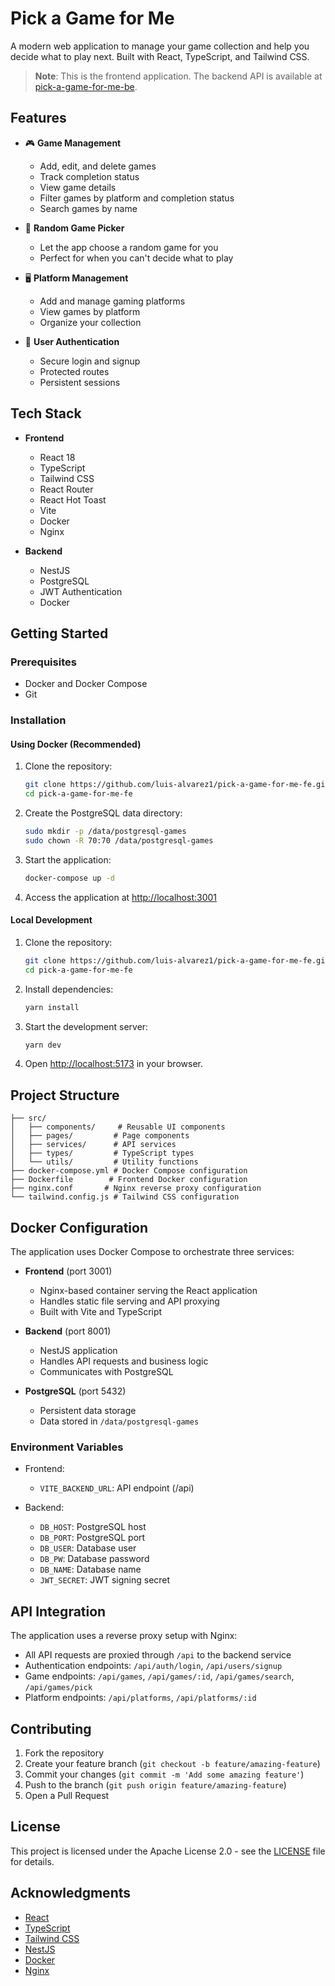# Pick a Game for Me

A modern web application to manage your game collection and help you decide what to play next. Built with React, TypeScript, and Tailwind CSS.

> **Note**: This is the frontend application. The backend API is available at [pick-a-game-for-me-be](https://github.com/luis-alvarez1/pick-a-game-for-me-be).

## Features

-   🎮 **Game Management**

    -   Add, edit, and delete games
    -   Track completion status
    -   View game details
    -   Filter games by platform and completion status
    -   Search games by name

-   🎲 **Random Game Picker**

    -   Let the app choose a random game for you
    -   Perfect for when you can't decide what to play

-   🖥️ **Platform Management**

    -   Add and manage gaming platforms
    -   View games by platform
    -   Organize your collection

-   🔐 **User Authentication**
    -   Secure login and signup
    -   Protected routes
    -   Persistent sessions

## Tech Stack

-   **Frontend**

    -   React 18
    -   TypeScript
    -   Tailwind CSS
    -   React Router
    -   React Hot Toast
    -   Vite
    -   Docker
    -   Nginx

-   **Backend**
    -   NestJS
    -   PostgreSQL
    -   JWT Authentication
    -   Docker

## Getting Started

### Prerequisites

-   Docker and Docker Compose
-   Git

### Installation

#### Using Docker (Recommended)

1. Clone the repository:

    ```bash
    git clone https://github.com/luis-alvarez1/pick-a-game-for-me-fe.git
    cd pick-a-game-for-me-fe
    ```

2. Create the PostgreSQL data directory:

    ```bash
    sudo mkdir -p /data/postgresql-games
    sudo chown -R 70:70 /data/postgresql-games
    ```

3. Start the application:

    ```bash
    docker-compose up -d
    ```

4. Access the application at [http://localhost:3001](http://localhost:3001)

#### Local Development

1. Clone the repository:

    ```bash
    git clone https://github.com/luis-alvarez1/pick-a-game-for-me-fe.git
    cd pick-a-game-for-me-fe
    ```

2. Install dependencies:

    ```bash
    yarn install
    ```

3. Start the development server:

    ```bash
    yarn dev
    ```

4. Open [http://localhost:5173](http://localhost:5173) in your browser.

## Project Structure

```
├── src/
│   ├── components/     # Reusable UI components
│   ├── pages/         # Page components
│   ├── services/      # API services
│   ├── types/         # TypeScript types
│   └── utils/         # Utility functions
├── docker-compose.yml # Docker Compose configuration
├── Dockerfile        # Frontend Docker configuration
├── nginx.conf       # Nginx reverse proxy configuration
└── tailwind.config.js # Tailwind CSS configuration
```

## Docker Configuration

The application uses Docker Compose to orchestrate three services:

-   **Frontend** (port 3001)

    -   Nginx-based container serving the React application
    -   Handles static file serving and API proxying
    -   Built with Vite and TypeScript

-   **Backend** (port 8001)

    -   NestJS application
    -   Handles API requests and business logic
    -   Communicates with PostgreSQL

-   **PostgreSQL** (port 5432)
    -   Persistent data storage
    -   Data stored in `/data/postgresql-games`

### Environment Variables

-   Frontend:

    -   `VITE_BACKEND_URL`: API endpoint (/api)

-   Backend:
    -   `DB_HOST`: PostgreSQL host
    -   `DB_PORT`: PostgreSQL port
    -   `DB_USER`: Database user
    -   `DB_PW`: Database password
    -   `DB_NAME`: Database name
    -   `JWT_SECRET`: JWT signing secret

## API Integration

The application uses a reverse proxy setup with Nginx:

-   All API requests are proxied through `/api` to the backend service
-   Authentication endpoints: `/api/auth/login`, `/api/users/signup`
-   Game endpoints: `/api/games`, `/api/games/:id`, `/api/games/search`, `/api/games/pick`
-   Platform endpoints: `/api/platforms`, `/api/platforms/:id`

## Contributing

1. Fork the repository
2. Create your feature branch (`git checkout -b feature/amazing-feature`)
3. Commit your changes (`git commit -m 'Add some amazing feature'`)
4. Push to the branch (`git push origin feature/amazing-feature`)
5. Open a Pull Request

## License

This project is licensed under the Apache License 2.0 - see the [LICENSE](LICENSE) file for details.

## Acknowledgments

-   [React](https://reactjs.org/)
-   [TypeScript](https://www.typescriptlang.org/)
-   [Tailwind CSS](https://tailwindcss.com/)
-   [NestJS](https://nestjs.com/)
-   [Docker](https://www.docker.com/)
-   [Nginx](https://nginx.org/)
